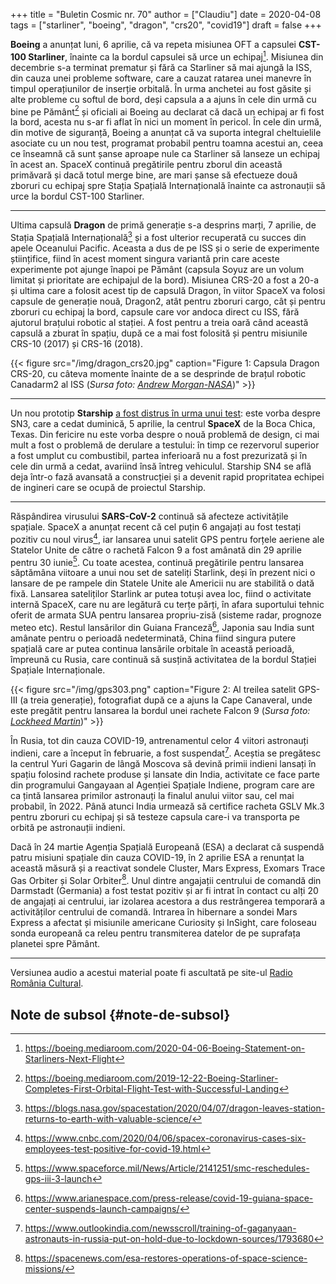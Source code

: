 +++
title = "Buletin Cosmic nr. 70"
author = ["Claudiu"]
date = 2020-04-08
tags = ["starliner", "boeing", "dragon", "crs20", "covid19"]
draft = false
+++

**Boeing** a anunțat luni, 6 aprilie, că va repeta misiunea OFT a capsulei **CST-100 Starliner**, înainte ca la bordul capsulei să urce un echipaj[^fn:1]. Misiunea din decembrie s-a terminat prematur și fără ca Starliner să mai ajungă la ISS, din cauza unei probleme software, care a cauzat ratarea unei manevre în timpul operațiunilor de inserție orbitală. În urma anchetei au fost găsite și alte probleme cu softul de bord, deși capsula a a ajuns în cele din urmă cu bine pe Pământ[^fn:2] și oficiali ai Boeing au declarat că dacă un echipaj ar fi fost la bord, acesta nu s-ar fi aflat în nici un moment în pericol. În cele din urmă, din motive de siguranță, Boeing a anunțat că va suporta integral cheltuielile asociate cu un nou test, programat probabil pentru toamna acestui an, ceea ce înseamnă că sunt șanse aproape nule ca Starliner să lanseze un echipaj în acest an. SpaceX continuă pregătirile pentru zborul din această primăvară și dacă totul merge bine, are mari șanse să efectueze două zboruri cu echipaj spre Stația Spațială Internațională înainte ca astronauții să urce la bordul CST-100 Starliner.

---

Ultima capsulă **Dragon** de primă generație s-a desprins marți, 7 aprilie, de Stația Spațială Internațională[^fn:3] și a fost ulterior recuperată cu succes din apele Oceanului Pacific. Aceasta a dus de pe ISS și o serie de experimente științifice, fiind în acest moment singura variantă prin care aceste experimente pot ajunge înapoi pe Pământ (capsula Soyuz are un volum limitat și prioritate are echipajul de la bord). Misiunea CRS-20 a fost a 20-a și ultima care a folosit acest tip de capsulă Dragon, în viitor SpaceX va folosi capsule de generație nouă, Dragon2, atât pentru zboruri cargo, cât și pentru zboruri cu echipaj la bord, capsule care vor andoca direct cu ISS, fără ajutorul brațului robotic al stației. A fost pentru a treia oară când această capsulă a zburat în spațiu, după ce a mai fost folosită și pentru misiunile CRS-10 (2017) și CRS-16 (2018).

{{< figure src="/img/dragon_crs20.jpg" caption="Figure 1: Capsula Dragon CRS-20, cu câteva momente înainte de a se desprinde de brațul robotic Canadarm2 al ISS (_Sursa foto: [Andrew Morgan-NASA](https://twitter.com/AstroDrewMorgan/status/1247582311488487424)_)" >}}

---

Un nou prototip **Starship** [a fost distrus în urma unui test](https://www.youtube.com/watch?v=wFXQ5SRCy74): este vorba despre SN3, care a cedat duminică, 5 aprilie, la centrul **SpaceX** de la Boca Chica, Texas. Din fericire nu este vorba despre o nouă problemă de design, ci mai mult a fost o problemă de derulare a testului: în timp ce rezervorul superior a fost umplut cu combustibil, partea inferioară nu a fost prezurizată și în cele din urmă a cedat, avariind însă întreg vehiculul. Starship SN4 se află deja într-o fază avansată a construcției și a devenit rapid propritatea echipei de ingineri care se ocupă de proiectul Starship.

---

Răspândirea virusului **SARS-CoV-2** continuă să afecteze activitățile spațiale. SpaceX a anunțat recent că cel puțin 6 angajați au fost testați pozitiv cu noul virus[^fn:4], iar lansarea unui satelit GPS pentru forțele aeriene ale Statelor Unite de către o rachetă Falcon 9 a fost amânată din 29 aprilie pentru 30 iunie[^fn:5]. Cu toate acestea, continuă pregătirile pentru lansarea săptămâna viitoare a unui nou set de sateliți Starlink, deși în prezent nici o lansare de pe rampele din Statele Unite ale Americii nu are stabilită o dată fixă. Lansarea sateliților Starlink ar putea totuși avea loc, fiind o activitate internă SpaceX, care nu are legătură cu terțe părți, în afara suportului tehnic oferit de armata SUA pentru lansarea propriu-zisă (sisteme radar, prognoze meteo etc). Restul lansărilor din Guiana Franceză[^fn:6], Japonia sau India sunt amânate pentru o perioadă nedeterminată, China fiind singura putere spațială care ar putea continua lansările orbitale în această perioadă, împreună cu Rusia, care continuă să susțină activitatea de la bordul Stației Spațiale Internaționale.

{{< figure src="/img/gps303.png" caption="Figure 2: Al treilea satelit GPS-III (a treia generație), fotografiat după ce a ajuns la Cape Canaveral, unde este pregătit pentru lansarea la bordul unei rachete Falcon 9 (_Sursa foto: [Lockheed Martin](https://www.lockheedmartin.com/en-us/products/gps.html)_)" >}}

În Rusia, tot din cauza COVID-19, antrenamentul celor 4 viitori astronauți indieni, care a început în februarie, a fost suspendat[^fn:7]. Aceștia se pregătesc la centrul Yuri Gagarin de lângă Moscova să devină primii indieni lansați în spațiu folosind rachete produse și lansate din India, activitate ce face parte din programului Gangayaan al Agenției Spațiale Indiene, program care are ca țintă lansarea primilor astronauți la finalul anului viitor sau, cel mai probabil, în 2022. Până atunci India urmează să certifice racheta GSLV Mk.3 pentru zboruri cu echipaj și să testeze capsula care-i va transporta pe orbită pe astronauții indieni.

Dacă în 24 martie Agenția Spațială Europeană (ESA) a declarat că suspendă patru misiuni spațiale din cauza COVID-19, în 2 aprilie ESA a renunțat la această măsură și a reactivat sondele Cluster, Mars Express, Exomars Trace Gas Orbiter și Solar Orbiter[^fn:8]. Unul dintre angajații centrului de comandă din Darmstadt (Germania) a fost testat pozitiv și ar fi intrat în contact cu alți 20 de angajați ai centrului, iar izolarea acestora a dus restrângerea temporară a activităților centrului de comandă. Intrarea în hibernare a sondei Mars Express a afectat și misiunile americane Curiosity și InSight, care foloseau sonda europeană ca releu pentru transmiterea datelor de pe suprafața planetei spre Pământ.

---

Versiunea audio a acestui material poate fi ascultată pe site-ul [Radio România Cultural](https://radioromaniacultural.ro/buletin-cosmic-nr-70/).


## Note de subsol {#note-de-subsol}

[^fn:1]: <https://boeing.mediaroom.com/2020-04-06-Boeing-Statement-on-Starliners-Next-Flight>
[^fn:2]: <https://boeing.mediaroom.com/2019-12-22-Boeing-Starliner-Completes-First-Orbital-Flight-Test-with-Successful-Landing>
[^fn:3]: <https://blogs.nasa.gov/spacestation/2020/04/07/dragon-leaves-station-returns-to-earth-with-valuable-science/>
[^fn:4]: <https://www.cnbc.com/2020/04/06/spacex-coronavirus-cases-six-employees-test-positive-for-covid-19.html>
[^fn:5]: <https://www.spaceforce.mil/News/Article/2141251/smc-reschedules-gps-iii-3-launch>
[^fn:6]: <https://www.arianespace.com/press-release/covid-19-guiana-space-center-suspends-launch-campaigns/>
[^fn:7]: <https://www.outlookindia.com/newsscroll/training-of-gaganyaan-astronauts-in-russia-put-on-hold-due-to-lockdown-sources/1793680>
[^fn:8]: <https://spacenews.com/esa-restores-operations-of-space-science-missions/>